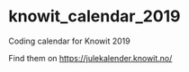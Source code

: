 # knowit_calendar_2019
Coding calendar for Knowit 2019

Find them on https://julekalender.knowit.no/
